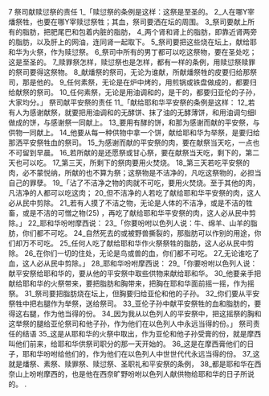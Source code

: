 7 
祭司献赎愆祭的责任 
1_「赎愆祭的条例是这样：这祭是至圣的。 2_人在哪Y宰燔祭牲，也要在哪Y宰赎愆祭牲；其血，祭司要洒在坛的周围。 3_祭司要献上所有的脂肪，把肥尾巴和包着内脏的脂肪， 4_两个肾和肾上的脂肪，即靠近肾两旁的脂肪，以及肝上的网油，连同肾一起取下。 5_祭司要把这些烧在坛上，献给耶和华为火祭，作为赎愆祭。 6_祭司中所有的男丁都可以吃这祭物，要在圣处吃；这是至圣的。 7_赎罪祭怎样，赎愆祭也是怎样，都有一样的条例，用赎愆祭赎罪的祭司要得这祭物。 8_献燔祭的祭司，无论为谁献，所献燔祭牲的皮要归给那祭司，那是他的。 9_任何素祭，无论是在炉中烤的，用煎锅或铁盘做成的，都要归给献祭的祭司。 10_任何素祭，无论是用油调和的，是干的，都要归亚伦的子孙，大家均分。」 
祭司献平安祭的责任 
11_「献给耶和华平安祭的条例是这样： 12_若有人为感谢献祭，就要把用油调和的无酵饼、抹了油的无酵薄饼，和用油调匀细I做成的饼，与感谢祭一同献上。 13_要用有酵的饼，和那为感谢而献的平安祭，与供物一同献上。 14_他要从每一种供物中拿一个饼，献给耶和华为举祭，是要归给那洒平安祭牲血的祭司。 15_为感谢而献的平安祭的肉，要在献祭当天吃，一点也不可留到早晨。 16_若所献的是还愿祭或甘心祭，要在献祭当天吃，剩下的，第二天也可以吃。 17_第三天，所剩下的祭肉要用火焚烧。 18_第三天若吃平安祭的肉，必不蒙悦纳，所献的也不算为祭；这祭物是不洁净的，凡吃这祭物的，必担当自己的罪孽。 
19_「沾了不洁净之物的肉就不可吃，要用火焚烧。至于其他的肉，凡洁净的人都可以吃这肉； 20_但不洁净的人若吃了献给耶和华平安祭的肉，这人必从民中剪除。 21_若有人摸了不洁之物，无论是人体的不洁净，或是不洁的牲畜，或是不洁的可憎之物(25) ，再吃了献给耶和华平安祭的肉，这人必从民中剪除。」 
22_耶和华吩咐摩西说： 23_「你要吩咐以色列人说：牛、绵羊、山羊的脂肪，你们都不可吃。 24_自然死去的或被野兽撕裂的，那脂肪可以作别的用途，你们却万不可吃。 25_任何人吃了献给耶和华作火祭祭牲的脂肪，这人必从民中剪除。 26_在你们一切的住处，无论是鸟或兽的血，你们都不可吃。 27_无论谁吃了血，这人必从民中剪除。」 
28_耶和华吩咐摩西说： 29_「你要吩咐以色列人说：献平安祭给耶和华的，要从他的平安祭中取些供物来献给耶和华。 30_他要亲手把献给耶和华的火祭带来，要把脂肪和胸带来，把胸在耶和华面前摇一摇，作为摇祭。 31_祭司要把脂肪烧在坛上，但胸要归给亚伦和他的子孙。 32_你们要从平安祭牲中把右腿作为举祭，送给祭司。 33_亚伦子孙中献平安祭牲的血和脂肪的，要得这右腿，作为他当得的份。 34_因为我从以色列人的平安祭中，把这摇祭的胸和这举祭的腿给亚伦祭司和他子孙，作为他们在以色列人中永远当得的份。」 
祭司责任的结语 
35_这是从耶和华的火祭中取出，作为亚伦和他子孙受膏的份，就是摩西叫他们前来，给耶和华供祭司职分的那一天开始的。 36_这是在摩西膏他们的日子，耶和华吩咐给他们的，作为他们在以色列人中世世代代永远当得的份。 37_这就是燔祭、素祭、赎罪祭、赎愆祭、圣职礼和平安祭的条例， 38_都是耶和华在西奈山上吩咐摩西的，也是他在西奈旷野吩咐以色列人献供物给耶和华的日子所说的。 
.